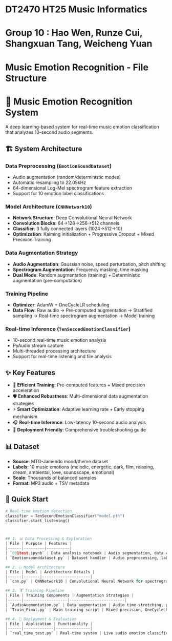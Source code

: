 # DT2470 HT25 Music Informatics
# Group 10 : Hao Wen, Runze Cui, Shangxuan Tang, Weicheng Yuan

# Music Emotion Recognition - File Structure            
# 🎵 Music Emotion Recognition System

A deep learning-based system for real-time music emotion classification that analyzes 10-second audio segments.

## 🏗️ System Architecture

### Data Preprocessing (`EmotionSoundDataset`)
- Audio augmentation (random/deterministic modes)
- Automatic resampling to 22.05kHz
- 64-dimensional Log-Mel spectrogram feature extraction
- Support for 10 emotion label classifications

### Model Architecture (`CNNNetwork10`)
- **Network Structure**: Deep Convolutional Neural Network
- **Convolution Blocks**: 64→128→256→512 channels
- **Classifier**: 3 fully connected layers (1024→512→10)
- **Optimization**: Kaiming initialization + Progressive Dropout + Mixed Precision Training

### Data Augmentation Strategy
- **Audio Augmentation**: Gaussian noise, speed perturbation, pitch shifting
- **Spectrogram Augmentation**: Frequency masking, time masking
- **Dual Mode**: Random augmentation (training) + Deterministic augmentation (pre-computation)

### Training Pipeline
- **Optimizer**: AdamW + OneCycleLR scheduling
- **Data Flow**: Raw audio → Pre-computed augmentation → Stratified sampling → Real-time spectrogram augmentation → Model training

### Real-time Inference (`TenSecondEmotionClassifier`)
- 10-second real-time music emotion analysis
- PyAudio stream capture
- Multi-threaded processing architecture
- Support for real-time listening and file analysis

## ✨ Key Features

- 🚀 **Efficient Training**: Pre-computed features + Mixed precision acceleration
- 🛡️ **Enhanced Robustness**: Multi-dimensional data augmentation strategies
- ⚡ **Smart Optimization**: Adaptive learning rate + Early stopping mechanism
- 🎧 **Real-time Inference**: Low-latency 10-second audio analysis
- 🔧 **Deployment Friendly**: Comprehensive troubleshooting guide

## 📊 Dataset

- **Source**: MTG-Jamendo mood/theme dataset
- **Labels**: 10 music emotions (melodic, energetic, dark, film, relaxing, dream, ambiental, love, soundscape, emotional)
- **Scale**: Thousands of balanced samples
- **Format**: MP3 audio + TSV metadata

## 🚀 Quick Start

```python
# Real-time emotion detection
classifier = TenSecondEmotionClassifier("model.pth")
classifier.start_listening()



## 1. 📊 Data Processing & Exploration
| File | Purpose | Features |
|------|---------|----------|
| `001test.ipynb` | Data analysis notebook | Audio segmentation, data cleaning, exploratory analysis |
| `Emotionsounddataset.py` | Dataset handler | Audio preprocessing, label mapping, data loading |

## 2. 🧠 Model Architecture
| File | Model | Architecture Details |
|------|-------|---------------------|
| `cnn.py` | CNNNetwork10 | Convolutional Neural Network for spectrogram analysis |

## 3. 🏋️ Training Pipeline
| File | Training Components | Augmentation Strategies |
|------|-------------------|------------------------|
| `AudioAugmentation.py` | Data augmentation | Audio time-stretching, pitch shifting, spectral masking |
| `Train_Final.py` | Main training script | Mixed precision, OneCycleLR, early stopping |

## 4. 🚀 Deployment & Evaluation
| File | Application | Functionality |
|------|-------------|---------------|
| `real_time_test.py` | Real-time system | Live audio emotion classification |
